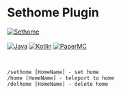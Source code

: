 # Sethome Plugin


[![Sethome](https://img.shields.io/badge/Sethome-1.0.2-blue.svg)]()
<br><br>
[![Java](https://img.shields.io/badge/Java-21-FF7700.svg?logo=java)]()
[![Kotlin](https://img.shields.io/badge/Kotlin-2.0.0-186FCC.svg?logo=kotlin)]()
[![PaperMC](https://img.shields.io/badge/PaperMC-1.20.6_↑-222222.svg)]()

<br>

```
/sethome [HomeName] - set home
/home [HomeName] - teleport to home
/delhome [HomeName] - delete home
```